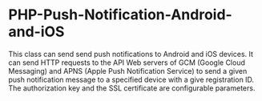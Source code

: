 # PHP-Push-Notification-Android-and-iOS
This class can send send push notifications to Android and iOS devices.  It can send HTTP requests to the API Web servers of GCM (Google Cloud Messaging) and APNS (Apple Push Notification Service) to send a given push notification message to a specified device with a give registration ID.  The authorization key and the SSL certificate are configurable parameters.
